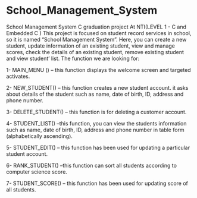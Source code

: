 # School_Management_System
School Management System C graduation project At NTI(LEVEL 1 - C and Embedded C )
This project is focused on student record services in 
school, so it is named “School Management System”.
Here, you can create a new student, update 
information of an existing student, view and manage 
scores, check the details of an existing student, 
remove existing student and view student’ list.
The function we are looking for:

1- MAIN_MENU () – this function displays the 
welcome screen and targeted activates.

2- NEW_STUDENT() – this function creates a 
new student account. it asks about details of the 
student such as name, date of birth, ID, address 
and phone number.

3- DELETE_STUDENT() – this function is for 
deleting a customer account.

4- STUDENT_LIST() –this function, you can view 
the students information such as name, date of 
birth, ID, address and phone number in table 
form (alphabetically ascending).

5- STUDENT_EDIT() – this function has been used 
for updating a particular student account.

6- RANK_STUDENT() –this function can sort all 
students according to computer science score.

7- STUDENT_SCORE() – this function has been 
used for updating score of all students.
